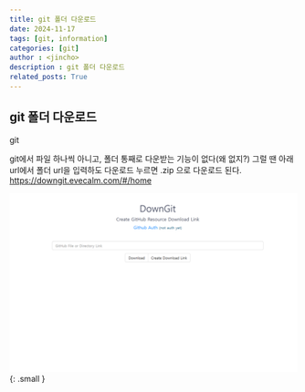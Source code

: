 ```yaml
---
title: git 폴더 다운로드
date: 2024-11-17
tags: [git, information]
categories: [git]
author : <jincho>
description : git 폴더 다운로드
related_posts: True
---
```


## git 폴더 다운로드

git 

git에서 파일 하나씩 아니고, 폴더 통째로 다운받는 기능이 없다(왜 없지?)
그럴 땐 아래 url에서 폴더 url을 입력하도 다운로드 누르면 .zip 으로 다운로드 된다.
https://downgit.evecalm.com/#/home

![Desktip View](/assets/img/down_git.png){: .small } 